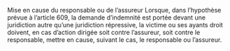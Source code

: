 Mise en cause du responsable ou de l’assureur
Lorsque, dans l’hypothèse prévue à l’article 609, la demande d’indemnité est portée devant une juridiction autre qu’une juridiction répressive, la victime ou ses ayants droit doivent, en cas d’action dirigée soit contre l’assureur, soit contre le responsable, mettre en cause, suivant le cas, le responsable ou l’assureur.
